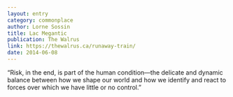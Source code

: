 ```yaml
---
layout: entry
category: commonplace
author: Lorne Sossin
title: Lac Megantic
publication: The Walrus
link: https://thewalrus.ca/runaway-train/
date: 2014-06-08
---
```


“Risk, in the end, is part of the human condition—the delicate and dynamic balance between how we shape our world and how we identify and react to forces over which we have little or no control.”